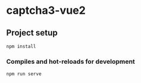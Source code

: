 # captcha3-vue2

## Project setup
```
npm install
```

### Compiles and hot-reloads for development
```
npm run serve
```
